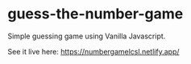# guess-the-number-game
Simple guessing game using Vanilla Javascript.

See it live here: https://numbergamelcsl.netlify.app/
